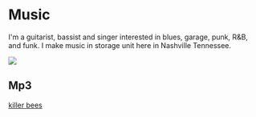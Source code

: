 # Music

I'm a guitarist, bassist and singer interested in blues, garage, punk, R&B, and funk.  I make music in storage unit here in Nashville Tennessee.

![](https://michaelleewilliams.github.io/pictures/drum.jpg)

## Mp3

[killer bees](https://michaelleewilliams.github.io/music/KillerBees.mp3)
